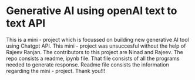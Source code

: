 # Generative AI using openAI text to text API

This is a mini - project which is focussed on building new generative AI tool using Chatgpt API. This mini - project was unsuccesful without the help of Rajeev Ranjan. The contributors to this project are Ninad and Rajeev. The repo consists a readme, ipynb file. That file consists of all the programs needed to generate response. Readme file consists the information regarding the mini - project. Thank you!!!
